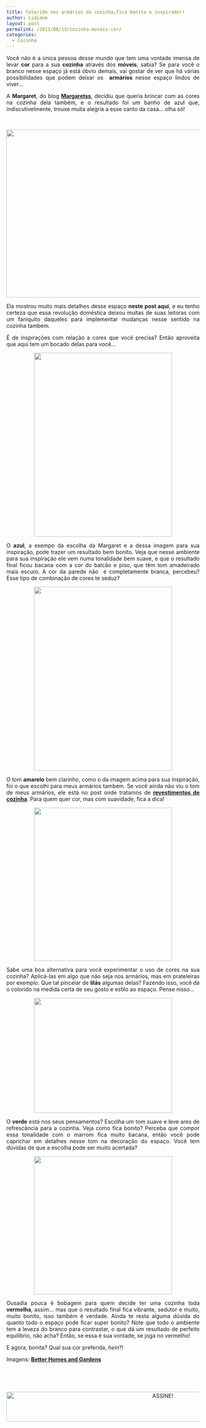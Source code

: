 ```yaml
---
title: Colorido nos armários da cozinha…fica bonito e inspirador!
author: Lidiane
layout: post
permalink: /2011/06/13/cozinha-moveis-cor/
categories:
  - Cozinha
---
```

<p style="text-align: justify;">
  Você não é a única pessoa desse mundo que tem uma vontade imensa de levar <strong>cor</strong> para a sua <strong>cozinha</strong> através dos <strong>móveis</strong>, sabia? Se para você o branco nesse espaço já está óbvio demais, vai gostar de ver que há várias possibilidades que podem deixar os  <strong>armários</strong> nesse espaço lindos de viver…
</p>

<p style="text-align: justify;">
  A <strong>Margaret</strong>, do blog <strong><a href="http://www.margaretss.com.br/" target="_blank" rel="noopener noreferrer">Margaretss</a></strong>, decidiu que queria brincar com as cores na cozinha dela também, e o resultado foi um banho de azul que, indiscutivelmente, trouxe muita alegria a esse canto da casa… olha só!
</p>

&nbsp;

<p align="center">
  <a href="https://www.trololodemulher.com.br/2011/06/cozinha-moveis-armarios-cor1.jpg"><img class="alignnone size-full wp-image-6502" title="cozinha móveis armários cor[1]" src="https://www.trololodemulher.com.br/2011/06/cozinha-moveis-armarios-cor1.jpg" alt="" width="582" height="438" /></a>
</p>

<p style="text-align: justify;">
  Ela mostrou muito mais detalhes desse espaço <strong>neste post aqui</strong>, e eu tenho certeza que essa revolução doméstica deixou muitas de suas leitoras com um faniquito daqueles para implementar mudanças nesse sentido na cozinha também.
</p>

<p style="text-align: justify;">
  É de inspirações com relação a cores que você precisa? Então aproveita que aqui tem um bocado delas para você…
</p>

<p align="center">
  <a href="https://www.trololodemulher.com.br/2011/06/cozinha-moveis-armarios-cor.jpg"><img class="alignnone size-full wp-image-6501" title="cozinha móveis armários cor" src="https://www.trololodemulher.com.br/2011/06/cozinha-moveis-armarios-cor.jpg" alt="" width="360" height="480" /></a>
</p>

<p style="text-align: justify;">
  O <strong>azul</strong>, a exempo da escolha da Margaret e a dessa imagem para sua inspiração, pode trazer um resultado bem bonito. Veja que nesse ambiente para sua inspiração ele vem numa tonalidade bem suave, e que o resultado final ficou bacana com a cor do balcão e piso, que têm tom amadeirado mais escuro. A cor da parede não  é completamente branca, percebeu? Esse tipo de combinação de cores te seduz?
</p>

<p align="center">
  <a href="https://www.trololodemulher.com.br/2011/06/cozinha-moveis-armarios-cor2.jpg"><img class="alignnone size-full wp-image-6503" title="cozinha móveis armários cor[2]" src="https://www.trololodemulher.com.br/2011/06/cozinha-moveis-armarios-cor2.jpg" alt="" width="360" height="480" /></a>
</p>

<p style="text-align: justify;">
  O tom <strong>amarelo</strong> bem clarinho, como o da imagem acima para sua inspiração, foi o que escolhi para meus armários também. Se você ainda não viu o tom de meus armários, ele está no post onde tratamos de <strong><a href="http://www.trololodemulher.com.br/2009/07/23/decoracao-revestimento-cozinha/" target="_blank" rel="noopener noreferrer">revestimentos de cozinha</a></strong>. Para quem quer cor, mas com suavidade, fica a dica!
</p>

<p align="center">
  <a href="https://www.trololodemulher.com.br/2011/06/cozinha-moveis-armarios-cor3.jpg"><img class="alignnone size-full wp-image-6504" title="cozinha móveis armários cor[3]" src="https://www.trololodemulher.com.br/2011/06/cozinha-moveis-armarios-cor3.jpg" alt="" width="360" height="400" /></a>
</p>

<p style="text-align: justify;">
  Sabe uma boa alternativa para você experimentar o uso de cores na sua cozinha? Aplicá-las em algo que não seja nos armários, mas em prateleiras por exemplo. Que tal pincelar de <strong>lilás</strong> algumas delas? Fazendo isso, você dá o colorido na medida certa de seu gosto e estilo ao espaço. Pense nisso…
</p>

<p align="center">
  <a href="https://www.trololodemulher.com.br/2011/06/cozinha-moveis-armarios-cor4.jpg"><img class="alignnone size-full wp-image-6505" title="cozinha móveis armários cor[4]" src="https://www.trololodemulher.com.br/2011/06/cozinha-moveis-armarios-cor4.jpg" alt="" width="360" height="300" /></a>
</p>

<p style="text-align: justify;">
  O <strong>verde</strong> está nos seus pensamentos? Escolha um tom suave e leve ares de refrescância para a cozinha. Veja como fica bonito? Perceba que compor essa tonalidade com o marrom fica muito bacana, então você pode caprichar em detalhes nesse tom na decoração do espaço. Você tem dúvidas de que a escolha pode ser muito acertada?
</p>

<p align="center">
  <a href="https://www.trololodemulher.com.br/2011/06/cozinha-moveis-armarios-cor5.jpg"><img class="alignnone size-full wp-image-6506" title="cozinha móveis armários cor[5]" src="https://www.trololodemulher.com.br/2011/06/cozinha-moveis-armarios-cor5.jpg" alt="" width="360" height="360" /></a>
</p>

<p style="text-align: justify;">
  Ousadia pouca é bobagem para quem decide ter uma cozinha toda <strong>vermelha</strong>, assim… mas que o resultado final fica vibrante, sedutor e muito, muito bonito, isso também é verdade. Ainda te resta alguma dúvida do quanto todo o espaço pode ficar super bonito? Note que todo o ambiente tem a leveza do branco para contrastar, o que dá um resultado de perfeito equilíbrio, não acha? Então, se essa é sua vontade, se joga no vermelho!
</p>

<p style="text-align: justify;">
  E agora, bonita? Qual sua cor preferida, <em>hein</em>?!
</p>

Imagens: **<a href="http://www.bhg.com/" target="_blank" rel="noopener noreferrer">Better Homes and Gardens</a>**

&nbsp;

&nbsp;

<p align="center">
  <a href="http://feedburner.google.com/fb/a/mailverify?uri=blogBichaFemea&loc=en_US" target="_blank" rel="noopener noreferrer"><img class="alignnone size-full wp-image-10439" src="https://www.trololodemulher.com.br/2014/09/ASSINE.png" alt="ASSINE!" width="800" height="78" /></a>
</p>